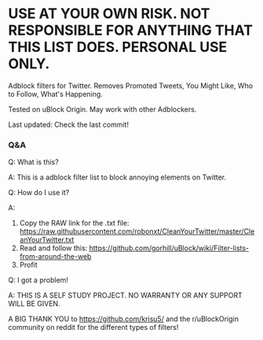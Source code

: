 # USE AT YOUR OWN RISK. NOT RESPONSIBLE FOR ANYTHING THAT THIS LIST DOES. PERSONAL USE ONLY. 
Adblock filters for Twitter. Removes Promoted Tweets, You Might Like, Who to Follow, What's Happening.

Tested on uBlock Origin. May work with other Adblockers.

Last updated: Check the last commit!

### Q&A

Q: What is this?

A: This is a adblock filter list to block annoying elements on Twitter.

Q: How do I use it?

A: 
1. Copy the RAW link for the .txt file: https://raw.githubusercontent.com/robonxt/CleanYourTwitter/master/CleanYourTwitter.txt
2. Read and follow this: https://github.com/gorhill/uBlock/wiki/Filter-lists-from-around-the-web
3. Profit

Q: I got a problem!

A: THIS IS A SELF STUDY PROJECT. NO WARRANTY OR ANY SUPPORT WILL BE GIVEN. 


A BIG THANK YOU to https://github.com/krisu5/ and the r/uBlockOrigin community on reddit for the different types of filters! 
